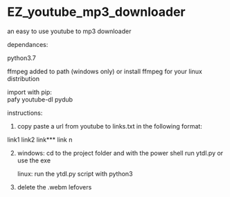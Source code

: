 # EZ_youtube_mp3_downloader
an easy to use youtube to mp3 downloader

dependances:

  python3.7

  ffmpeg added to path (windows only) or install ffmpeg for your linux distribution

  import with pip:     
    pafy
    youtube-dl
    pydub


instructions:

1) copy paste a url from youtube to links.txt in the following format:

  link1
  link2
  link***
  link n

2) windows:
    cd to the project folder and with the power shell run ytdl.py or use the exe
  
   linux:
      run the ytdl.py script with python3
  
  
3) delete the .webm lefovers
